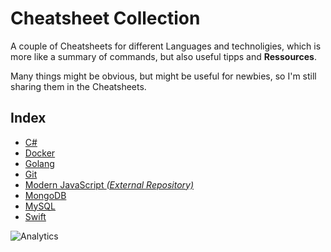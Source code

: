 # Cheatsheet Collection

A couple of Cheatsheets for different Languages and technoligies, which is more like a summary of commands, but also useful tipps and **Ressources**.

Many things might be obvious, but might be useful for newbies, so I'm still sharing them in the Cheatsheets.

## Index

- [C#](/CSharpCheatsheet.md)
- [Docker](/DockerCheatsheet.md)
- [Golang](/GolangCheatsheet.md)
- [Git](/Git.md)
- [Modern JavaScript *(External Repository)*](https://github.com/xremix/JS-Cheatsheet)
- [MongoDB](/MongoDBCheatsheet.md)
- [MySQL](/MySQLCheatsheet.md)
- [Swift](/SwiftCheatsheet.md)

![Analytics](https://ga-beacon.appspot.com/UA-40522413-9/Cheatsheet-Collection/readme?pixel)